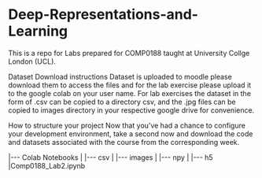 # Deep-Representations-and-Learning
This is a repo for Labs prepared for COMP0188 taught at University Collge London (UCL).

Dataset Download instructions
Dataset is uploaded to moodle please download them to access the files and for the lab exercise please upload it to the google colab on your user name. For lab exercises the dataset in the form of .csv can be copied to a directory csv, and the .jpg files can be copied to images directory in your respective google drive for convenience.

How to structure your project
Now that you’ve had a chance to configure your development environment, take a second now and download the code and datasets associated with the course from the corresponding week.

|--- Colab Notebooks
| |--- csv
| |--- images
| |--- npy
| |--- h5
|Comp0188_Lab2.ipynb
